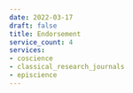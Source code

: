 ```yaml
---
date: 2022-03-17
draft: false
title: Endorsement
service_count: 4
services:
- coscience
- classical_research_journals
- episcience
---
```



